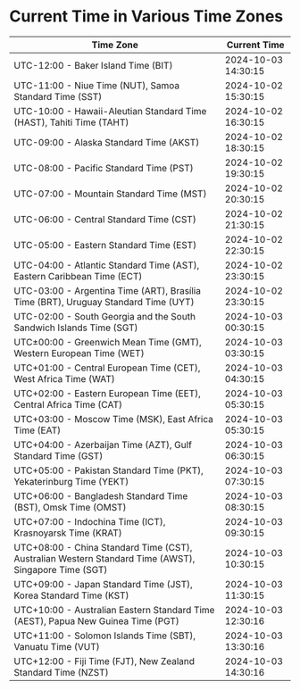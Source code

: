 # Current Time in Various Time Zones

| Time Zone | Current Time |
|-----------|--------------|
| UTC-12:00 - Baker Island Time (BIT) | 2024-10-03 14:30:15 |
| UTC-11:00 - Niue Time (NUT), Samoa Standard Time (SST) | 2024-10-02 15:30:15 |
| UTC-10:00 - Hawaii-Aleutian Standard Time (HAST), Tahiti Time (TAHT) | 2024-10-02 16:30:15 |
| UTC-09:00 - Alaska Standard Time (AKST) | 2024-10-02 18:30:15 |
| UTC-08:00 - Pacific Standard Time (PST) | 2024-10-02 19:30:15 |
| UTC-07:00 - Mountain Standard Time (MST) | 2024-10-02 20:30:15 |
| UTC-06:00 - Central Standard Time (CST) | 2024-10-02 21:30:15 |
| UTC-05:00 - Eastern Standard Time (EST) | 2024-10-02 22:30:15 |
| UTC-04:00 - Atlantic Standard Time (AST), Eastern Caribbean Time (ECT) | 2024-10-02 23:30:15 |
| UTC-03:00 - Argentina Time (ART), Brasília Time (BRT), Uruguay Standard Time (UYT) | 2024-10-02 23:30:15 |
| UTC-02:00 - South Georgia and the South Sandwich Islands Time (SGT) | 2024-10-03 00:30:15 |
| UTC±00:00 - Greenwich Mean Time (GMT), Western European Time (WET) | 2024-10-03 03:30:15 |
| UTC+01:00 - Central European Time (CET), West Africa Time (WAT) | 2024-10-03 04:30:15 |
| UTC+02:00 - Eastern European Time (EET), Central Africa Time (CAT) | 2024-10-03 05:30:15 |
| UTC+03:00 - Moscow Time (MSK), East Africa Time (EAT) | 2024-10-03 05:30:15 |
| UTC+04:00 - Azerbaijan Time (AZT), Gulf Standard Time (GST) | 2024-10-03 06:30:15 |
| UTC+05:00 - Pakistan Standard Time (PKT), Yekaterinburg Time (YEKT) | 2024-10-03 07:30:15 |
| UTC+06:00 - Bangladesh Standard Time (BST), Omsk Time (OMST) | 2024-10-03 08:30:15 |
| UTC+07:00 - Indochina Time (ICT), Krasnoyarsk Time (KRAT) | 2024-10-03 09:30:15 |
| UTC+08:00 - China Standard Time (CST), Australian Western Standard Time (AWST), Singapore Time (SGT) | 2024-10-03 10:30:15 |
| UTC+09:00 - Japan Standard Time (JST), Korea Standard Time (KST) | 2024-10-03 11:30:15 |
| UTC+10:00 - Australian Eastern Standard Time (AEST), Papua New Guinea Time (PGT) | 2024-10-03 12:30:16 |
| UTC+11:00 - Solomon Islands Time (SBT), Vanuatu Time (VUT) | 2024-10-03 13:30:16 |
| UTC+12:00 - Fiji Time (FJT), New Zealand Standard Time (NZST) | 2024-10-03 14:30:16 |

